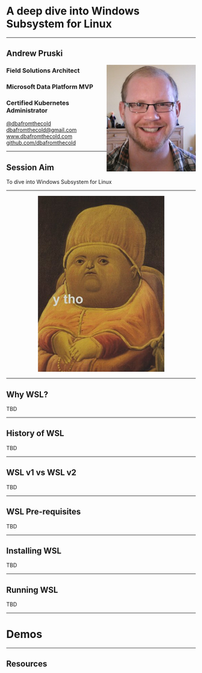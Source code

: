 # A deep dive into Windows Subsystem for Linux

---

## Andrew Pruski

<img src="images/apruski.jpg" style="float: right"/>

### Field Solutions Architect
### Microsoft Data Platform MVP 
### Certified Kubernetes Administrator

<!-- .slide: style="text-align: left;"> -->
<i class="fab fa-twitter"></i><a href="https://twitter.com/dbafromthecold">  @dbafromthecold</a><br>
<i class="fas fa-envelope"></i>  dbafromthecold@gmail.com<br>
<i class="fab fa-wordpress"></i>  www.dbafromthecold.com<br>
<i class="fab fa-github"></i><a href="https://github.com/dbafromthecold">  github.com/dbafromthecold</a>

---

## Session Aim
<!-- .slide: style="text-align: left;"> -->
To dive into Windows Subsystem for Linux

---

<p align="center">
  <img src="images/ytho.png" />
</p>

---

## Why WSL?
<!-- .slide: style="text-align: left;"> -->
TBD

---

## History of WSL
<!-- .slide: style="text-align: left;"> -->
TBD

---

## WSL v1 vs WSL v2
<!-- .slide: style="text-align: left;"> -->
TBD

---

## WSL Pre-requisites
<!-- .slide: style="text-align: left;"> -->
TBD

---

## Installing WSL
<!-- .slide: style="text-align: left;"> -->
TBD

---

## Running WSL
<!-- .slide: style="text-align: left;"> -->
TBD

---

# Demos

---

## Resources


